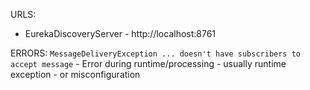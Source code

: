 
URLS:
  - EurekaDiscoveryServer - http://localhost:8761

ERRORS:
  `MessageDeliveryException ... doesn't have subscribers to accept message`
    - Error during runtime/processing
    - usually runtime exception
    - or misconfiguration